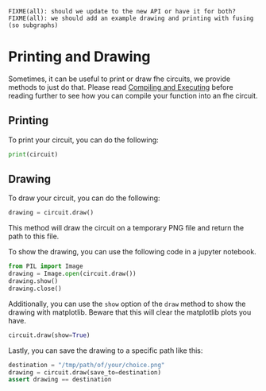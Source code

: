 ```{warning}
FIXME(all): should we update to the new API or have it for both?
FIXME(all): we should add an example drawing and printing with fusing (so subgraphs)
```

# Printing and Drawing

Sometimes, it can be useful to print or draw fhe circuits, we provide methods to just do that. Please read [Compiling and Executing](../howto/COMPILING_AND_EXECUTING.md) before reading further to see how you can compile your function into an fhe circuit.

## Printing

To print your circuit, you can do the following:

<!--python-test:skip-->
```python
print(circuit)
```

## Drawing

To draw your circuit, you can do the following:

<!--python-test:skip-->
```python
drawing = circuit.draw()
```

This method will draw the circuit on a temporary PNG file and return the path to this file.

To show the drawing, you can use the following code in a jupyter notebook.

<!--python-test:skip-->
```python
from PIL import Image
drawing = Image.open(circuit.draw())
drawing.show()
drawing.close()
```

Additionally, you can use the `show` option of the `draw` method to show the drawing with matplotlib. Beware that this will clear the matplotlib plots you have.

<!--python-test:skip-->
```python
circuit.draw(show=True)
```

Lastly, you can save the drawing to a specific path like this:

<!--python-test:skip-->
```python
destination = "/tmp/path/of/your/choice.png"
drawing = circuit.draw(save_to=destination)
assert drawing == destination
```
